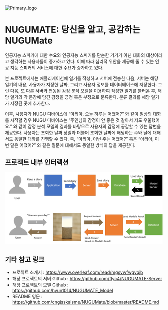 ![Primary_logo](https://user-images.githubusercontent.com/13705536/69392188-8e89e780-0d18-11ea-995d-d7373d54b055.png)
# NUGUMATE: 당신을 알고, 공감하는 NUGUMate

인공지능 스피커에 대한 수요와 인공지능 스피커를 단순한 기기가 아닌 대화의 대상이라고 생각하는 사용자들이 증가하고 있다. 이에 따라 심리적 위안을 제공해 줄 수 있는 인공 지능 스피커의 서비스에 대한 수요가 증가하고 있다. 

본 프로젝트에서는 애플리케이션에 일기를 작성하고 서버에 전송한 다음, 서버는 해당 일기의 내용, 사용자가 지정한 날짜, 그리고 사용자 정보를 데이터베이스에 저장한다. 그런 다음, 또 다른 서버와 연동된 감정 분석 모델을 이용하여 작성한 일기를 불러온 후, 해당 일기의 각 문장에 담긴 감정을 긍정 혹은 부정으로 분류한다. 분류 결과를 해당 일기가 저장된 곳에 추가한다. 
 
이후, 사용자가 NUGU 디바이스에 “아리아, 오늘 하루는 어땠어?” 와 같이 일상의 대화를 시작할 경우 NUGU 디바이스는 “주인님의 감정이 안 좋은 것 같아서 저도 우울했어요.” 와 같이 감정 분석 모델의 결과를 바탕으로 사용자의 감정에 공감할 수 있는 답변을 제공한다. 사용자는 조회한 날짜 당일과 더불어 조회한 날짜에 해당하는 주와 달에 대해서도 동일한 대화를 진행할 수 있다. 즉, “아리아, 이번 주는 어땠어?” 혹은 “아리아, 이번 달은 어땠어?” 와 같은 질문에 대해서도 동일한 방식의 답을 제공한다.    


## 프로젝트 내부 인터랙션
![brief_interaction_database](./images/brief_interaction_database.png)  


## 기타 참고 링크
  - 프로젝트 소개서 : https://www.overleaf.com/read/mgsvwfwgvqjb
  - 해당 프로젝트의 서버 Github : https://github.com/flyc4/NUGUMATE-Server  
  - 해당 프로젝트의 모델 Github : https://github.com/hyun1014/NUGUMATE_Model  
  - README 영문 : https://github.com/cngjsskaisme/NUGUMate/blob/master/README.md
